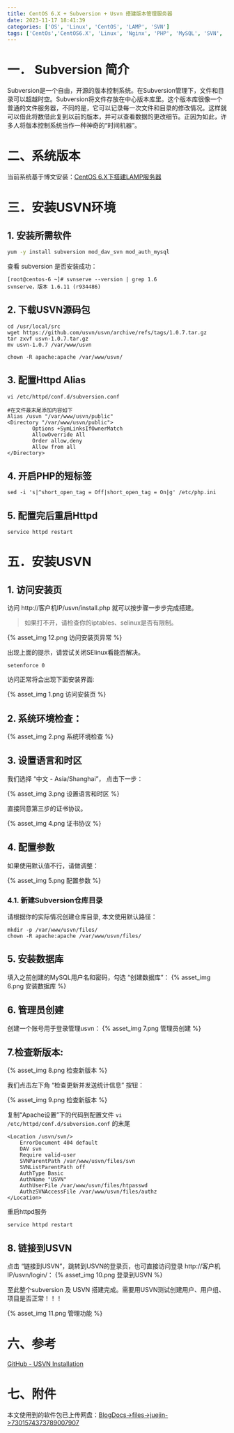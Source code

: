 ```yaml
---
title: CentOS 6.X + Subversion + Usvn 搭建版本管理服务器
date: 2023-11-17 18:41:39
categories: ['OS', 'Linux', 'CentOS', 'LAMP', 'SVN']
tags: ['CentOs','CentOS6.X', 'Linux', 'Nginx', 'PHP', 'MySQL', 'SVN', 'USVN']
---
```


# 一． Subversion 简介   

Subversion是一个自由，开源的版本控制系统。在Subversion管理下，文件和目录可以超越时空。Subversion将文件存放在中心版本库里。这个版本库很像一个普通的文件服务器，不同的是，它可以记录每一次文件和目录的修改情况。这样就可以借此将数借此复到以前的版本，并可以查看数据的更改细节。正因为如此，许多人将版本控制系统当作一种神奇的“时间机器”。 

# 二、系统版本

当前系统基于博文安装：[CentOS 6.X下搭建LAMP服务器](/blog/2023/11/16/centos6-lamp/)

# 三．安装USVN环境

## 1. 安装所需软件
```bash
yum -y install subversion mod_dav_svn mod_auth_mysql
```

查看 subversion 是否安装成功：
```text
[root@centos-6 ~]# svnserve --version | grep 1.6
svnserve，版本 1.6.11 (r934486)
```

## 2. 下载USVN源码包

```shell
cd /usr/local/src
wget https://github.com/usvn/usvn/archive/refs/tags/1.0.7.tar.gz
tar zxvf usvn-1.0.7.tar.gz
mv usvn-1.0.7 /var/www/usvn

chown -R apache:apache /var/www/usvn/
```

## 3. 配置Httpd Alias
```shell
vi /etc/httpd/conf.d/subversion.conf

#在文件最末尾添加内容如下
Alias /usvn "/var/www/usvn/public"
<Directory "/var/www/usvn/public">
        Options +SymLinksIfOwnerMatch
        AllowOverride All
        Order allow,deny
        Allow from all
</Directory>
```

## 4. 开启PHP的短标签
```shell
sed -i 's|^short_open_tag = Off|short_open_tag = On|g' /etc/php.ini
```

## 5. 配置完后重启Httpd
```shell
service httpd restart
```

# 五．安装USVN

## 1. 访问安装页

访问 http://客户机IP/usvn/install.php 就可以按步骤一步步完成搭建。

> 如果打不开，请检查你的iptables、selinux是否有限制。
>
{% asset_img 12.png 访问安装页异常 %}

出现上面的提示，请尝试关闭SElinux看能否解决。

```shell
setenforce 0
```

访问正常将会出现下面安装界面:

{% asset_img 1.png 访问安装页 %}

## 2. 系统环境检查：

{% asset_img 2.png 系统环境检查 %}

## 3. 设置语言和时区

我们选择 “中文 - Asia/Shanghai”， 点击下一步：

{% asset_img 3.png 设置语言和时区 %}

直接同意第三步的证书协议。

{% asset_img 4.png 证书协议 %}

## 4. 配置参数

如果使用默认值不行，请做调整：

{% asset_img 5.png 配置参数 %}

### 4.1. 新建Subversion仓库目录

请根据你的实际情况创建仓库目录, 本文使用默认路径：

```shell
mkdir -p /var/www/usvn/files/
chown -R apache:apache /var/www/usvn/files/
```

## 5. 安装数据库

填入之前创建的MySQL用户名和密码，勾选 “创建数据库”：
{% asset_img 6.png 安装数据库 %}

## 6. 管理员创建

创建一个账号用于登录管理usvn：
{% asset_img 7.png 管理员创建 %}

## 7.检查新版本:

{% asset_img 8.png 检查新版本 %}

我们点击左下角 “检查更新并发送统计信息” 按钮：

{% asset_img 9.png 检查新版本 %}

复制“Apache设置”下的代码到配置文件 `vi /etc/httpd/conf.d/subversion.conf` 的末尾
```text
<Location /usvn/svn/>
	ErrorDocument 404 default
	DAV svn
	Require valid-user
	SVNParentPath /var/www/usvn/files/svn
	SVNListParentPath off
	AuthType Basic
	AuthName "USVN"
	AuthUserFile /var/www/usvn/files/htpasswd
	AuthzSVNAccessFile /var/www/usvn/files/authz
</Location>
```
重启httpd服务
```shell
service httpd restart
```

## 8. 链接到USVN

点击 “链接到USVN”，跳转到USVN的登录页，也可直接访问登录 http://客户机IP/usvn/login/：
{% asset_img 10.png 登录到USVN %}

至此整个subversion 及 USVN 搭建完成。需要用USVN测试创建用户、用户组、项目是否正常！！！

{% asset_img 11.png 管理功能 %}

# 六、参考

[GitHub - USVN Installation ](https://github.com/usvn/usvn/wiki/Installation)


# 七、附件

本文使用到的软件包已上传网盘：[BlogDocs->files->juejin->7301574373789007907](https://pan.baidu.com/s/1PilxMDxpeAbL92M6zJnFtA?pwd=6666#list/path=%2FBlogDocs%2Ffiles%2Fjuejin%2F7301574373789007907)


